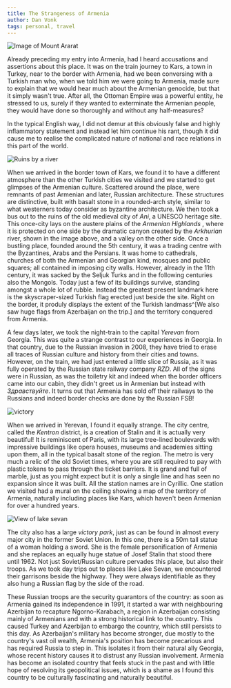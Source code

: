 ```yaml
---
title: The Strangeness of Armenia
author: Dan Vonk
tags: personal, travel
---
```


![Image of Mount Ararat](/images/DSCF7417.JPG "The peaks of Mount Ararat, the
symbol of Armenia, float off in the horizon. On a clear day they can be seen
from the capital, Yerevan. Though look carefully and you will
see the border fence which now places it in Turkey. ")

Already preceding my entry into Armenia, had I heard accusations and assertions
about this place. It was on the train journey to Kars, a town in Turkey, near
to the border with Armenia, had we been conversing with a Turkish man who, when
we told him we were going to Armenia, made sure to explain that we would
hear much about the Armenian genocide, but that it simply wasn't true. After
all, the Ottoman Empire was a powerful entity, he stressed to us, surely if they
wanted to exterminate the Armenian people, they would have done so thoroughly
and without any half-measures? 

In the typical English way, I did not demur at this obviously false and highly
inflammatory statement and instead let him continue his rant, though it did cause
me to realise the complicated nature of national and race relations in this part
of the world. 

![Ruins by a river](/images/DSCF7058.JPG "Ruins of the old Armenian capital of
Ani")

When we arrived in the border town of Kars, we found it to have a different
atmosphere than the other Turkish cities we visited and we started to get
glimpses of the Armenian culture. Scattered around the place, were remnants of
past Armenian and later, Russian architecture. These structures are distinctive,
built with basalt stone in a rounded-arch style, similar to what westerners
today consider as byzantine architecture. We then took a bus out to the ruins of
the old medieval city of _Ani_, a UNESCO heritage site. This once-city lays on
the austere plains of the _Armenian Highlands_ , where it is protected on one
side by the dramatic canyon created by the _Arkhurian_ river, shown in the image
above, and a valley on the other side. Once a bustling place, founded around the
5th century, it was a trading centre with the Byzantines, Arabs and the
Persians. It was home to cathedrals, churches of both the Armenian and Georgian
kind, mosques and public squares; all contained in imposing city walls. However,
already in the 11th century, it was sacked by the Seljuk Turks and in the
following centuries also the Mongols. Today just a few of its buildings survive,
standing amongst a whole lot of rubble. Instead the greatest present
landmark here is the skyscraper-sized Turkish flag erected just beside the site. Right on the border, it produly displays the extent of the Turkish
landmass^[We also saw huge flags from Azerbaijan on the trip.] and the territory
conquered from Armenia.

A few days later, we took the night-train to the capital _Yerevan_ from Georgia.
This was quite a strange contrast to our experiences in Georgia. In that
country, due to the Russian invasion in 2008, they have tried to erase all
traces of Russian culture and history from their cities and towns. However, on
the train, we had just entered a little slice of Russia, as it was fully operated
by the Russian state railway company _RZD_. All of the signs were in Russian,
as was the toiletry kit and indeed when the border officers came into our cabin,
they didn't greet us in Armenian but instead with _Здравствуйте_. It turns out
that Armenia has sold off their railways to the Russians and indeed border
checks are done by the Russian FSB!

![victory](/images/DSCF7319.JPG "Me standing in front of a T-34 tank, just in
front of the monolithic Mother Armenia statue in Victory Park.")

When we arrived in Yerevan, I found it equally strange. The city centre, called
the _Kentron_ district, is a creation of Stalin and it is actually very
beautiful! It is reminiscent of Paris, with its large tree-lined boulevards with
impressive buildings like opera houses, museums and academies sitting upon them,
all in the typical basalt stone of the region. The metro is very much a relic of
the old Soviet times, where you are still required to pay with plastic tokens to
pass through the ticket barriers. It is grand and full of marble, just as you
might expect but it is only a single line and has seen no expansion since it was
built. All the station names are in Cyrillic. One station we visited had
a mural on the ceiling showing a map of the territory of Armenia, naturally
including places like Kars, which haven't been Armenian for over a hundred
years.

![View of lake sevan](/images/DSCF7405.JPG "A View of Lake Sevan, the largest in
the country. The flags of Armenia, Artkash Republic (Ngorno-Karabach) and Russia
fly in the foreground.")

The city also has a large _victory park_, just as can be found in almost every
major city in the former Soviet Union. In this one, there is a 50m tall statue
of a woman holding a sword. She is the female personification of Armenia and she
replaces an equally huge statue of Josef Stalin that stood there until 1962. Not
just Soviet/Russian culture pervades this place, but also their troops. As we
took day trips out to places like Lake Sevan, we encountered their garrisons
beside the highway. They were always identifiable as they also hung a Russian
flag by the side of the road.

These Russian troops are the security guarantors of the country: as soon as
Armenia gained its independence in 1991, it started a war with neighbouring
Azerbijan to recapture Ngorno-Karabach, a region in Azerbaijan consisting mainly
of Armenians and with a strong historical link to the country. This caused
Turkey and Azerbijan to embargo the country, which still persists to this day.
As Azerbaijan's military has become stronger, due mostly to the country's vast
oil wealth, Armenia's position has become precarious and has required Russia to
step in. This isolates it from their natural ally Georgia, whose recent history
causes it to distrust any Russian involvement. Armenia has become an isolated
country that feels stuck in the past and with little hope of resolving its
geopolitical issues, which is a shame as I found this country to be culturally
fascinating and naturally beautiful.
